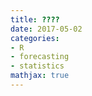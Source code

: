 ```yaml
---
title: ????
date: 2017-05-02
categories:
- R
- forecasting
- statistics
mathjax: true
---
```


